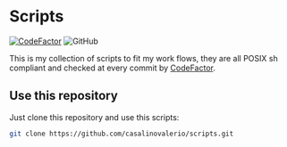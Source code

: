 # Scripts

[![CodeFactor](https://www.codefactor.io/repository/github/casalinovalerio/scripts/badge)](https://www.codefactor.io/repository/github/casalinovalerio/scripts)
![GitHub](https://img.shields.io/github/license/casalinovalerio/scripts)

This is my collection of scripts to fit my work flows, they are all POSIX sh compliant and checked at every commit by [CodeFactor](https://www.codefactor.io/).

## Use this repository

Just clone this repository and use this scripts:

```bash
git clone https://github.com/casalinovalerio/scripts.git
```
